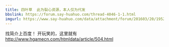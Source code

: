 ```yaml
---
title: 四叶草  此为裂心资源，本人仅为代发
bbslink: https://forum.say-huahuo.com/thread-4046-1-1.html
imgurl: https://www.say-huahuo.com/data/attachment/forum/201603/20/195206uxxxxu7ikffxzkaz.jpg
---
```


找简介上百度！
开玩笑的，这里就有
http://www.hgamecn.com/htmldata/article/504.html<!--more-->
